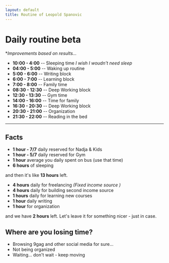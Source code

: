 ```yaml
---
layout: default
title: Routine of Leopold Spanovic
---
```


# Daily routine beta

**Improvements based on results...*

* **10:00 - 4:00** -- Sleeping time *I wish I woudn't need sleep*
* **04:00 - 5:00** -- Waking up routine
* **5:00 - 6:00** -- Writing block
* **6:00 - 7:00** -- Learning block
* **7:00 - 8:00** -- Family time
* **08:30 - 12:30** -- Deep Working block
* **12:30 - 13:30** -- Gym time
* **14:00 - 16:00** -- Time for family
* **16:30 - 20:30** -- Deep Working block
* **20:30 - 21:00** -- Organization
* **21:30 - 22:00** -- Reading in the bed

---

## Facts

* **1 hour - 7/7** daily reserved for Nadja & Kids
* **1 hour - 5/7** daily reserved for Gym
* **1 hour** average you daily spent on bus (use that time)
* **6 hours** of sleeping
 
 and then it's like **13 hours** left.
 
 * **4 hours** daily for freelancing *(Fixed income source )*
 * **4 hours** daily for building second income source 
 * **1 hours** daily for learning new courses
 * **1 hour** daily writing
 * **1 hour** for organization 
 
 and we have **2 hours** left. Let's leave it for something nicer - just in case. 
 
## Where are you losing time?
 * Browsing 9gag and other social media for sure...
 * Not being organized
 * Waiting... don't wait - keep moving
 
 
 